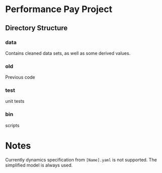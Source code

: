 # Performance Pay Project




## Directory Structure

### data

Contains cleaned data sets, as well as some derived values.

### old

Previous code

### test

unit tests

### bin

scripts

# Notes
Currently dynamics specification from `[Name].yaml` is not supported. The simplified model is always used.

